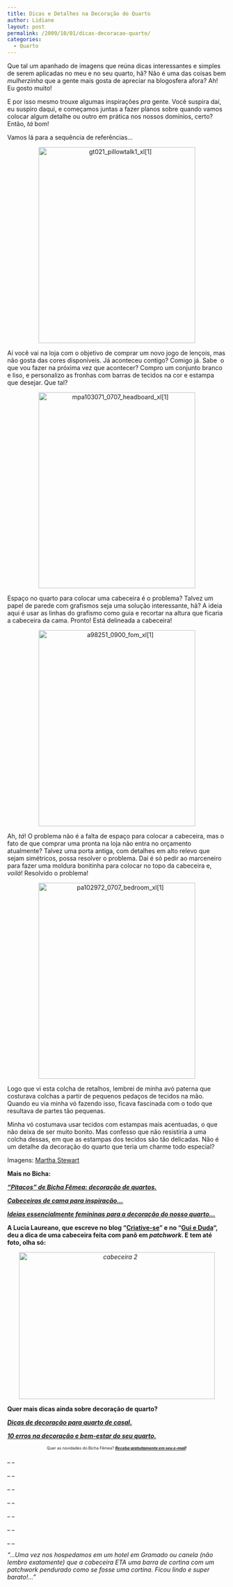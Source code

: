 ```yaml
---
title: Dicas e Detalhes na Decoração do Quarto
author: Lidiane
layout: post
permalink: /2009/10/01/dicas-decoracao-quarto/
categories:
  - Quarto
---
```

Que tal um apanhado de imagens que reúna dicas interessantes e simples de serem aplicadas no meu e no seu quarto, hã? Não é uma das coisas bem _mulherzinha_ que a gente mais gosta de apreciar na blogosfera afora? Ah! Eu gosto muito!

E por isso mesmo trouxe algumas inspirações _pra_ gente. Você suspira daí, eu suspiro daqui, e começamos juntas a fazer planos sobre quando vamos colocar algum detalhe ou outro em prática nos nossos domínios, certo? Então, _tá_ bom!

Vamos lá para a sequência de referências…

<p style="text-align: center;">
  <img class="size-full wp-image-2412  aligncenter" title="gt021_pillowtalk1_xl[1]" src="https://www.trololodemulher.com.br/2009/08/gt021_pillowtalk1_xl1.jpg" alt="gt021_pillowtalk1_xl[1]" width="360" height="450" />
</p>

Aí você vai na loja com o objetivo de comprar um novo jogo de lençois, mas não gosta das cores disponíveis. Já aconteceu contigo? Comigo já. Sabe  o que vou fazer na próxima vez que acontecer? Compro um conjunto branco e liso, e personalizo as fronhas com barras de tecidos na cor e estampa que desejar. Que tal?

<p style="text-align: center;">
  <img class="size-full wp-image-2415  aligncenter" title="mpa103071_0707_headboard_xl[1]" src="https://www.trololodemulher.com.br/2009/08/mpa103071_0707_headboard_xl1.jpg" alt="mpa103071_0707_headboard_xl[1]" width="360" height="450" />
</p>

Espaço no quarto para colocar uma cabeceira é o problema? Talvez um papel de parede com grafismos seja uma solução interessante, hã? A ideia aqui é usar as linhas do grafismo como guia e recortar na altura que ficaria a cabeceira da cama. Pronto! Está delineada a cabeceira!

<p style="text-align: center;">
  <img class="size-full wp-image-2418  aligncenter" title="a98251_0900_fom_xl[1]" src="https://www.trololodemulher.com.br/2009/08/a98251_0900_fom_xl11.jpg" alt="a98251_0900_fom_xl[1]" width="360" height="450" />
</p>

Ah, _tá_! O problema não é a falta de espaço para colocar a cabeceira, mas o fato de que comprar uma pronta na loja não entra no orçamento atualmente? Talvez uma porta antiga, com detalhes em alto relevo que sejam simétricos, possa resolver o problema. Daí é só pedir ao marceneiro para fazer uma moldura bonitinha para colocar no topo da cabeceira e, _voilá_! Resolvido o problema!

<p style="text-align: center;">
  <img class="size-full wp-image-2421  aligncenter" title="pa102972_0707_bedroom_xl[1]" src="https://www.trololodemulher.com.br/2009/08/pa102972_0707_bedroom_xl1.jpg" alt="pa102972_0707_bedroom_xl[1]" width="360" height="450" />
</p>

Logo que vi esta colcha de retalhos, lembrei de minha avó paterna que costurava colchas a partir de pequenos pedaços de tecidos na mão. Quando eu via minha vó fazendo isso, ficava fascinada com o todo que resultava de partes tão pequenas.

Minha vó costumava usar tecidos com estampas mais acentuadas, o que não deixa de ser muito bonito. Mas confesso que não resistiria a uma colcha dessas, em que as estampas dos tecidos são tão delicadas. Não é um detalhe da decoração do quarto que teria um charme todo especial?

Imagens: <a href="http://www.marthastewart.com/" target="_blank" rel="noopener noreferrer">Martha Stewart</a>

**Mais no Bicha:**

<a href="http://www.trololodemulher.com.br/2009/08/11/pitacos-de-bicha-fmea-decorao-de-quartos/" target="_self"><strong><em>“Pitacos” de Bicha Fêmea: decoração de quartos.</em></strong></a>

<a href="http://www.trololodemulher.com.br/2009/04/30/cabeceiras-de-cama-para-inspirao/" target="_self"><strong><em>Cabeceiras de cama para inspiração…</em></strong></a>

<a href="http://www.trololodemulher.com.br/2009/03/05/ideias-essencialmente-femininas-para-a-decorao-do-nosso-quarto/" target="_self"><strong><em>Ideias essencialmente femininas para a decoração do nosso quarto…</em></strong></a>

**A Lucia Laureano, que escreve no blog &#8220;<a href="http://www.criativesse.blogspot.com/" target="_blank" rel="noopener noreferrer">Criative-se</a>&#8221; e no &#8220;<a href="http://www.lucialaureano.com/" target="_blank" rel="noopener noreferrer">Gui e Duda</a>&#8220;, deu a dica de uma cabeceira feita com panô em _patchwork_. E tem até foto, olha só:**

<p style="text-align: center;">
  <em><img class="size-full wp-image-2508 aligncenter" title="cabeceira 2" src="https://www.trololodemulher.com.br/2009/10/cabeceira-2.jpg" alt="cabeceira 2" width="450" height="337" /></em>
</p>

**Quer mais dicas ainda sobre decoração de quarto?**

_**<a href="http://www.trololodemulher.com.br/2010/03/29/decoracao-quarto-de-casal/" target="_self">Dicas de decoração para quarto de casal.</a>**_

**_<a href="http://www.trololodemulher.com.br/2009/01/15/os-10-erros-em-seu-quarto/" target="_self">10 erros na decoração e bem-estar do seu quarto.</a>_**

<p style="text-align: center;">
  <span style="font-size: xx-small;">Quer as novidades do Bicha Fêmea? <strong><em><a href="http://feedburner.google.com/fb/a/mailverify?uri=blogbichafemea&loc=pt_BR">Receba gratuitamente em seu e-mail</a></em></strong>!</span>
</p>

_ _

_ _

_ _

_ _

_ _

_ _

_ _

_&#8220;&#8230;Uma vez nos hospedamos em um hotel em Gramado ou canela (não lembro exatamente) que a cabeceira ETA uma barra de cortina com um patchwork pendurado como se fosse uma cortina. Ficou lindo e super barato!&#8230;&#8221;_